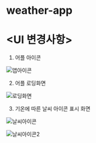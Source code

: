 # weather-app
# <UI 변경사항>

1. 어플 아이콘 
  
  ![앱아이콘](https://user-images.githubusercontent.com/50612841/61996591-cc5f6200-b0d0-11e9-8590-fe030a66b861.PNG)

2. 어플 로딩화면 
  
  ![로딩화면](https://user-images.githubusercontent.com/50612841/61996597-d7b28d80-b0d0-11e9-81af-e5de1577093b.PNG)

3. 기온에 따른 날씨 아이콘 표시 화면 
  
  ![날씨아이콘](https://user-images.githubusercontent.com/50612841/61996603-e5681300-b0d0-11e9-8a32-ac96f910857f.PNG)
  
  ![날씨아이콘2](https://user-images.githubusercontent.com/50612841/61996616-029ce180-b0d1-11e9-855c-c41cbe284bc5.PNG)
